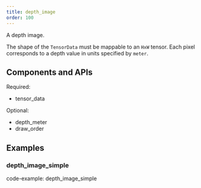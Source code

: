 ```yaml
---
title: depth_image
order: 100
---
```


A depth image.

The shape of the `TensorData` must be mappable to an `HxW` tensor.
Each pixel corresponds to a depth value in units specified by `meter`.

## Components and APIs

Required:
* tensor_data

Optional:
* depth_meter
* draw_order

## Examples

### depth_image_simple

code-example: depth_image_simple


